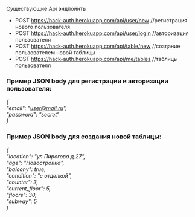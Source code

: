 Существующие Api эндпойнты

- POST https://hack-auth.herokuapp.com/api/user/new //регистрация нового пользователя
- POST https://hack-auth.herokuapp.com/api/user/login //авторизация пользователя
- POST https://hack-auth.herokuapp.com/api/table/new //создание пользователем новой таблицы
- POST https://hack-auth.herokuapp.com/api/me/tables //таблицы пользователя

### Пример JSON body для регистрации и авторизации пользователя:
*{<br/>
"email": "user@mail.ru",<br/>
"password": "secret"<br/>
}*

### Пример JSON body для создания новой таблицы:
*{<br/>
"location": "ул.Пирогова д.27",<br/>
"age": "Новостройка",<br/>
"balcony": true,<br/>
"condition": "с отделкой",<br/>
"counter": 3,<br/>
"current_floor": 5,<br/>
"floors": 30,<br/>
"subway": 5<br/>
}*